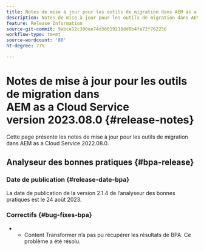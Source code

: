 ```yaml
---
title: Notes de mise à jour pour les outils de migration dans AEM as a Cloud Service version 2023.08.0
description: Notes de mise à jour pour les outils de migration dans AEM as a Cloud Service version 2022.08.0
feature: Release Information
source-git-commit: 9abce12c396ee74d36019218dd8b4fa72f762256
workflow-type: tm+mt
source-wordcount: '80'
ht-degree: 77%

---
```


# Notes de mise à jour pour les outils de migration dans AEM as a Cloud Service version 2023.08.0 {#release-notes}

Cette page présente les notes de mise à jour pour les outils de migration dans AEM as a Cloud Service 2022.08.0.

## Analyseur des bonnes pratiques {#bpa-release}

### Date de publication {#release-date-bpa}

La date de publication de la version 2.1.4 de l’analyseur des bonnes pratiques est le 24 août 2023.

### Correctifs {#bug-fixes-bpa}

* 
   * Content Transformer n’a pas pu récupérer les résultats de BPA. Ce problème a été résolu.